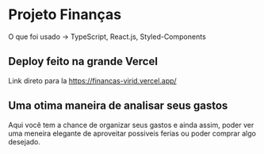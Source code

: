 # Projeto Finanças
O que foi usado -> TypeScript, React.js, Styled-Components

## Deploy feito na grande Vercel
Link direto para la
https://financas-virid.vercel.app/

## Uma otima maneira de analisar seus gastos
Aqui você tem a chance de organizar seus gastos e ainda assim, poder ver uma meneira elegante de aproveitar possiveis ferias ou poder comprar algo desejado.
